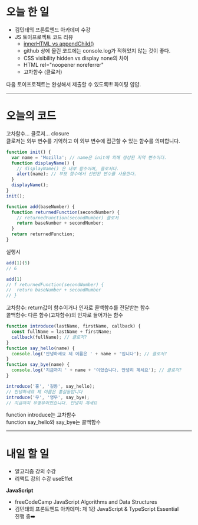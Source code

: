 # 오늘 한 일

- 김민태의 프론트엔드 아카데미 수강
- JS 토이프로젝트 코드 리뷰
  - [innerHTML vs appendChild()](https://marian-caikovski.medium.com/innerhtml-vs-appendchild-e74c763846df)
  - github 상에 올린 코드에는 console.log가 적혀있지 않는 것이 좋다.
  - CSS visibility hidden vs display none의 차이
  - HTML rel="noopener noreferrer"
  - 고차함수 (클로저)

다음 토이프로젝트는 완성해서 제출할 수 있도록!!! 화이팅 얍얍.

---

# 오늘의 코드

고차함수... 클로저... closure  
클로저는 외부 변수를 기억하고 이 외부 변수에 접근할 수 있는 함수를 의미합니다.

```js
function init() {
  var name = 'Mozilla'; // name은 init에 의해 생성된 지역 변수이다.
  function displayName() {
    // displayName() 은 내부 함수이며, 클로저다.
    alert(name); // 부모 함수에서 선언된 변수를 사용한다.
  }
  displayName();
}
init();
```

```js
function add(baseNumber) {
  function returnedFunction(secondNumber) {
    // returnedFunction(secondNumber) 클로저
    return baseNumber + secondNumber;
  }
  return returnedFunction;
}
```

실행시

```js
add(1)(5)
// 6

add(1)
// f returnedFunction(secondNumber) {
//  return baseNumber + secondNumber
// }
```

고차함수: return값이 함수이거나 인자로 콜백함수를 전달받는 함수  
콜백함수: 다른 함수(고차함수)의 인자로 들어가는 함수

```js
function introduce(lastName, firstName, callback) {
  const fullName = lastName + firstName;
  callback(fullName); // 클로저?
}
function say_hello(name) {
  console.log('안녕하세요 제 이름은 ' + name + '입니다'); // 클로저?
}
function say_bye(name) {
  console.log('지금까지 ' + name + '이었습니다. 안녕히 계세요'); // 클로저?
}

introduce('홍', '길동', say_hello);
// 안녕하세요 제 이름은 홍길동입니다
introduce('우', '영우', say_bye);
// 지금까지 우영우이었습니다. 안녕히 계세요
```

function introduce는 고차함수  
function say_hello와 say_bye는 콜백함수

---

# 내일 할 일

- 알고리즘 강의 수강
- 리액트 강의 수강 useEffet

<strong>JavaScript</strong>

- freeCodeCamp JavaScript Algorithms and Data Structures
- 김민태의 프론트엔드 아카데미: 제 1강 JavaScript & TypeScript Essential  
  진행 중➡️
